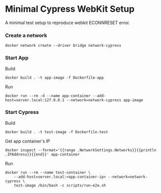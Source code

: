 # Minimal Cypress WebKit Setup
A minimal test setup to reproduce webkit ECONNRESET error.

### Create a network
```
docker network create --driver bridge network-cypress
```

### Start App
Build
```
docker build . -t app-image -f Dockerfile-app
```

Run
```
docker run --rm -d --name app-container --add-host=server.local:127.0.0.1 --network=network-cypress app-image
```

### Start Cypress
Build
```
docker build . -t test-image -f Dockerfile-test
```

Get app container's IP
```
docker inspect --format='{{range .NetworkSettings.Networks}}{{println .IPAddress}}{{end}}' app-container
```

Run
```
docker run --rm --name test-container \
    --add-host=server.local:<app-container-ip> --network=network-cypress \
    test-image /bin/bash -c scripts/run-e2e.sh
```
